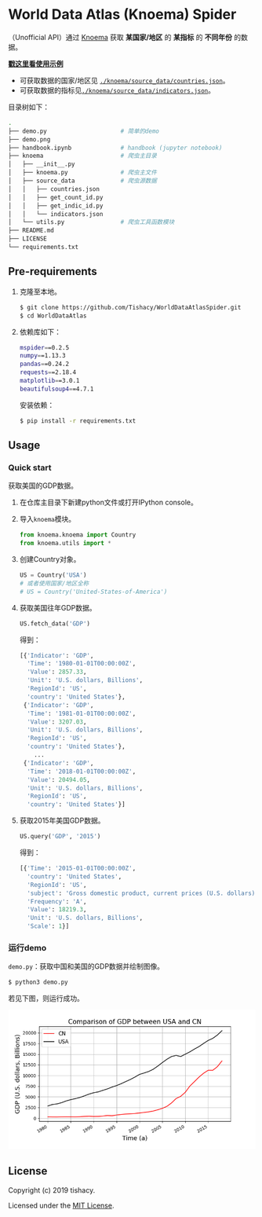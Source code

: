 # World Data Atlas (Knoema) Spider

（Unofficial API）通过 [Knoema](https://knoema.com/atlas) 获取 **某国家/地区** 的 **某指标** 的 **不同年份** 的数据。

**[戳这里看使用示例](http://nbviewer.jupyter.org/github/Tishacy/WorldDataAtlasSpider/blob/master/handbook.ipynb)**

- 可获取数据的国家/地区见 [`./knoema/source_data/countries.json`](https://github.com/Tishacy/WorldDataAtlasSpider/blob/master/knoema/source_data/countries.json)。
- 可获取数据的指标见[`./knoema/source_data/indicators.json`](https://github.com/Tishacy/WorldDataAtlasSpider/blob/master/knoema/source_data/indicators.json)。

目录树如下：

```bash
.
├── demo.py                     # 简单的demo
├── demo.png
├── handbook.ipynb              # handbook (jupyter notebook)
├── knoema                      # 爬虫主目录
│   ├── __init__.py
│   ├── knoema.py               # 爬虫主文件
│   ├── source_data             # 爬虫源数据
│   │   ├── countries.json
│   │   ├── get_count_id.py
│   │   ├── get_indic_id.py
│   │   └── indicators.json
│   └── utils.py                # 爬虫工具函数模块
├── README.md
├── LICENSE
└── requirements.txt
```

## Pre-requirements

1. 克隆至本地。

    ```bash
    $ git clone https://github.com/Tishacy/WorldDataAtlasSpider.git
    $ cd WorldDataAtlas
    ```

2. 依赖库如下：

    ```bash
    mspider==0.2.5
    numpy==1.13.3
    pandas==0.24.2
    requests==2.18.4
    matplotlib==3.0.1
    beautifulsoup4==4.7.1
    ```
    安装依赖：

    ```bash
    $ pip install -r requirements.txt
    ```

## Usage

### Quick start

获取美国的GDP数据。

1. 在仓库主目录下新建python文件或打开IPython console。

2. 导入`knoema`模块。

   ```python
   from knoema.knoema import Country
   from knoema.utils import *
   ```

3. 创建Country对象。

   ```python
   US = Country('USA')
   # 或者使用国家/地区全称
   # US = Country('United-States-of-America')
   ```

4. 获取美国往年GDP数据。

    ```python
    US.fetch_data('GDP')
    ```

    得到：

    ```python
    [{'Indicator': 'GDP',
      'Time': '1980-01-01T00:00:00Z',
      'Value': 2857.33,
      'Unit': 'U.S. dollars, Billions',
      'RegionId': 'US',
      'country': 'United States'},
     {'Indicator': 'GDP',
      'Time': '1981-01-01T00:00:00Z',
      'Value': 3207.03,
      'Unit': 'U.S. dollars, Billions',
      'RegionId': 'US',
      'country': 'United States'},
        ...
     {'Indicator': 'GDP',
      'Time': '2018-01-01T00:00:00Z',
      'Value': 20494.05,
      'Unit': 'U.S. dollars, Billions',
      'RegionId': 'US',
      'country': 'United States'}]
    ```

5. 获取2015年美国GDP数据。

   ```python
   US.query('GDP', '2015')
   ```

   得到：

   ```python
   [{'Time': '2015-01-01T00:00:00Z',
     'country': 'United States',
     'RegionId': 'US',
     'subject': 'Gross domestic product, current prices (U.S. dollars)',
     'Frequency': 'A',
     'Value': 18219.3,
     'Unit': 'U.S. dollars, Billions',
     'Scale': 1}]
   ```

### 运行demo

`demo.py`：获取中国和美国的GDP数据并绘制图像。

```bash
$ python3 demo.py
```

若见下图，则运行成功。

![Figure of demo](./demo.png)


## License

Copyright (c) 2019 tishacy.

Licensed under the [MIT License](https://github.com/Tishacy/WorldDataAtlasSpider/blob/master/LICENSE).
